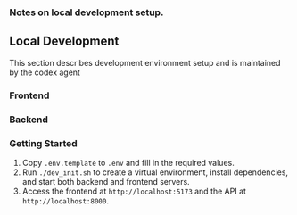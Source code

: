 ### Notes on local development setup.  

## Local Development
This section describes development environment setup and is maintained by the codex agent


### Frontend


### Backend

### Getting Started

1. Copy `.env.template` to `.env` and fill in the required values.
2. Run `./dev_init.sh` to create a virtual environment, install dependencies, and start both backend and frontend servers.
3. Access the frontend at `http://localhost:5173` and the API at `http://localhost:8000`.

